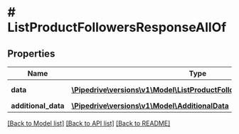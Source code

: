 # # ListProductFollowersResponseAllOf

## Properties

Name | Type | Description | Notes
------------ | ------------- | ------------- | -------------
**data** | [**\Pipedrive\versions\v1\Model\ListProductFollowersResponseAllOfData[]**](ListProductFollowersResponseAllOfData.md) | The list of followers | [optional]
**additional_data** | [**\Pipedrive\versions\v1\Model\AdditionalData**](AdditionalData.md) |  | [optional]

[[Back to Model list]](../README.md#documentation-for-models) [[Back to API list]](../README.md#documentation-for-api-endpoints) [[Back to README]](../README.md)
